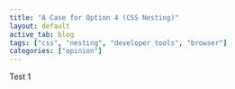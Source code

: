 ```yaml
---
title: "A Case for Option 4 (CSS Nesting)"
layout: default
active_tab: blog
tags: ["css", "nesting", "developer tools", "browser"]
categories: ["opinion"]
---
```


Test 1


